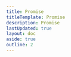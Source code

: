 ```yaml
---
title: Promise
titleTemplate: Promise
description: Promise
lastUpdated: true
layout: doc
aside: true
outline: 2
---
```

